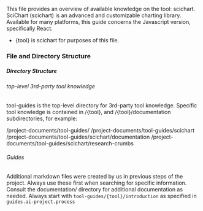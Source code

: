 
This file provides an overview of available knowledge on the tool: scichart.
SciChart (scichart) is an advanced and customizable charting library. Available for many platforms, this guide concerns the Javascript version, specifically React.

- {tool} is scichart for purposes of this file.

### File and Directory Structure

##### Directory Structure
###### top-level 3rd-party tool knowledge

tool-guides is the top-level directory for 3rd-party tool knowledge. Specific tool knowledge is contained in /{tool}, and /{tool}/documentation subdirectories, for example:

/project-documents/tool-guides/
/project-documents/tool-guides/scichart
/project-documents/tool-guides/scichart/documentation
/project-documents/tool-guides/scichart/research-crumbs

###### Guides

Additional markdown files were created by us in previous steps of the project. Always use these first when searching for specific information. Consult the documentation/ directory for additional documentation as needed.  Always start with `tool-guides/{tool}/introduction` as specified in `guides.ai-project.process`

